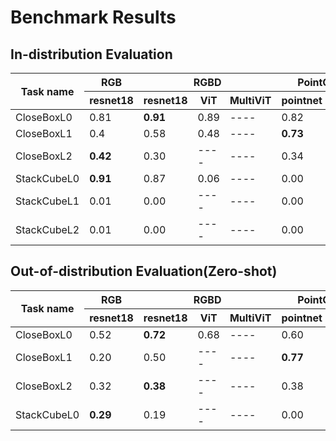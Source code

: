 # Benchmark Results

## In-distribution Evaluation

<table>
  <thead>
    <tr>
      <th rowspan="2">Task name</th>
      <th>RGB</th>
      <th colspan="3"><center>RGBD</center></th>
      <th colspan="2">PointCloud</th>
    </tr>
    <tr>
      <th>resnet18</th>
      <th>resnet18</th>
      <th>ViT</th>
      <th>MultiViT</th>
      <th>pointnet</th>
      <th>spUnet</th>
    </tr>
  </thead>
  <tbody>
    <tr>
      <td>CloseBoxL0</td>
      <td>0.81</td>
      <td><b>0.91 </b></td>
      <td>0.89</td>
      <td>----</td>
      <td>0.82</td>
      <td>0.92</td>
    </tr>
    <tr>
      <td>CloseBoxL1</td>
      <td>0.4</td>
      <td>0.58</td>
      <td>0.48</td>
      <td>----</td>
      <td><b>0.73</b></td>
      <td>0.88</td>
    </tr>
    <tr>
      <td>CloseBoxL2</td>
      <td><b>0.42</b></td>
      <td>0.30</td>
      <td>----</td>
      <td>----</td>
      <td>0.34</td>
      <td>----</td>
    </tr>
    <tr>
      <td>StackCubeL0</td>
      <td><b>0.91</b></td>
      <td>0.87</td>
      <td>0.06</td>
      <td>----</td>
      <td>0.00</td>
      <td>0.00</td>
    </tr>
    <tr>
      <td>StackCubeL1</td>
      <td>0.01</td>
      <td>0.00</td>
      <td>----</td>
      <td>----</td>
      <td>0.00</td>
      <td>0.00</td>
    </tr>
    <tr>
      <td>StackCubeL2</td>
      <td>0.01</td>
      <td>0.00</td>
      <td>----</td>
      <td>----</td>
      <td>0.00</td>
      <td>0.00</td>
    </tr>
  </tbody>
</table>

## Out-of-distribution Evaluation(Zero-shot)

<table>
  <thead>
    <tr>
      <th rowspan="2">Task name</th>
      <th>RGB</th>
      <th colspan="3"><center>RGBD</center></th>
      <th colspan="2">PointCloud</th>
    </tr>
    <tr>
      <th>resnet18</th>
      <th>resnet18</th>
      <th>ViT</th>
      <th>MultiViT</th>
      <th>pointnet</th>
      <th>spUnet</th>
    </tr>
  </thead>
  <tbody>
    <tr>
      <td>CloseBoxL0</td>
      <td>0.52</td>
      <td><b>0.72</b></td>
      <td>0.68</td>
      <td>----</td>
      <td>0.60</td>
      <td>0.94</td>
    </tr>
    <tr>
      <td>CloseBoxL1</td>
      <td>0.20</td>
      <td>0.50</td>
      <td>----</td>
      <td>----</td>
      <td><b>0.77</b></td>
      <td>0.88</td>
    </tr>
    <tr>
      <td>CloseBoxL2</td>
      <td>0.32</td>
      <td><b>0.38</b></td>
      <td>----</td>
      <td>----</td>
      <td>0.38</td>
      <td>----</td>
    </tr>
    <tr>
      <td>StackCubeL0</td>
      <td><b>0.29</b></td>
      <td>0.19</td>
      <td>----</td>
      <td>----</td>
      <td>0.00</td>
      <td>0.00</td>
    </tr>

  </tbody>
</table>
